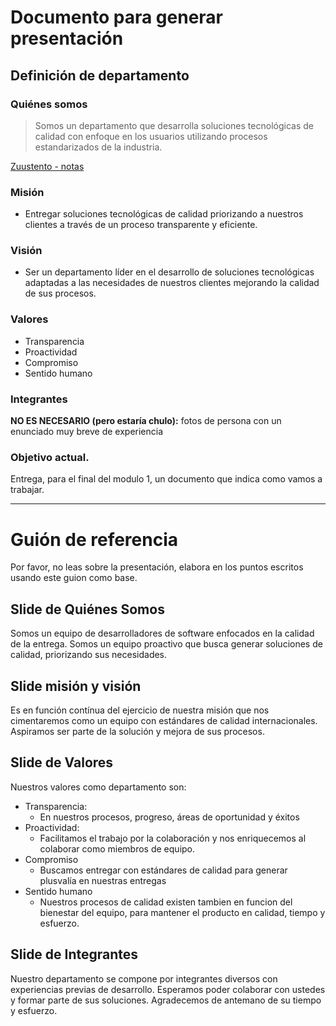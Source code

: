 # Documento para generar presentación

## Definición de departamento

### Quiénes somos

> Somos un departamento que desarrolla soluciones tecnológicas de calidad con enfoque en los usuarios utilizando procesos estandarizados de la industria.

[Zuustento - notas](https://www.notion.so/Zuustento-notas-96a60d1f19df4d429b96d46fc15c2fdd?pvs=21)

### Misión

- Entregar soluciones tecnológicas de calidad priorizando a nuestros clientes a través de un proceso transparente y eficiente.

### Visión

- Ser un departamento líder en el desarrollo de soluciones tecnológicas adaptadas a las necesidades de nuestros clientes mejorando la calidad de sus procesos.

### Valores

- Transparencia
- Proactividad
- Compromiso
- Sentido humano


### Integrantes

**NO ES NECESARIO (**pero estaría chulo**):** fotos de persona con un enunciado muy breve de experiencia

### Objetivo actual.

Entrega, para el final del modulo 1, un documento que indica como vamos a trabajar.

---

# Guión de referencia

Por favor, no leas sobre la presentación, elabora en los puntos escritos usando este guion como base.

## Slide de Quiénes Somos

Somos un equipo de desarrolladores de software enfocados en la calidad de la entrega. Somos un equipo proactivo que busca generar soluciones de calidad, priorizando sus necesidades.

## Slide misión y visión

Es en función contínua del ejercicio de nuestra misión que nos cimentaremos como un equipo con estándares de calidad internacionales. Aspiramos ser parte de la solución y mejora de sus procesos.  

## Slide de Valores

Nuestros valores como departamento son:

- Transparencia:
    - En nuestros procesos, progreso, áreas de oportunidad y éxitos
- Proactividad:
    - Facilitamos el trabajo por la colaboración y nos enriquecemos al colaborar como miembros de equipo.
- Compromiso
    - Buscamos entregar con estándares de calidad para generar plusvalía en nuestras entregas
- Sentido humano
    - Nuestros procesos de calidad existen tambien en funcion del bienestar del equipo, para mantener el producto en calidad, tiempo y esfuerzo.

## Slide de Integrantes

Nuestro departamento se compone por integrantes diversos con experiencias previas de desarrollo. Esperamos poder colaborar con ustedes y formar parte de sus soluciones. Agradecemos de antemano de su tiempo y esfuerzo.
